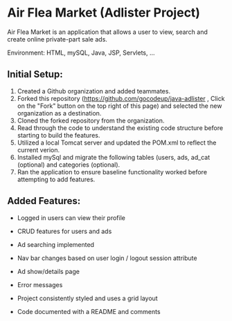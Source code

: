 # Air Flea Market (Adlister Project)

Air Flea Market is an application that allows a user to view, search and create online private-part sale ads.  

Environment: HTML, mySQL, Java, JSP, Servlets, ...

## Initial Setup:

1. Created a Github organization and added teammates.
2. Forked this repository (https://github.com/gocodeup/java-adlister , Click on the "Fork" button on the top right of this page) and selected the new organization as a destination.
3. Cloned the forked repository from the organization.
4. Read through the code to understand the existing code structure before starting to build the features.
5. Utilized a local Tomcat server and updated the POM.xml to reflect the current verion.
6. Installed mySql and migrate the following tables (users, ads, ad_cat (optional) and categories (optional).
7. Ran the application to ensure baseline functionality worked before attempting to add features.

## Added Features:

- Logged in users can view their profile

- CRUD features for users and ads

- Ad searching implemented

- Nav bar changes based on user login / logout session attribute

- Ad show/details page

- Error messages

- Project consistently styled and uses a grid layout

- Code documented with a README and comments
